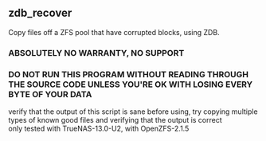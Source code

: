 ## zdb_recover  
 Copy files off a ZFS pool that have corrupted blocks, using ZDB.  

### ABSOLUTELY NO WARRANTY, NO SUPPORT  
### DO NOT RUN THIS PROGRAM WITHOUT READING THROUGH THE SOURCE CODE UNLESS YOU'RE OK WITH LOSING EVERY BYTE OF YOUR DATA  
verify that the output of this script is sane before using, try copying multiple types of known good files and verifying that the output is correct  
only tested with TrueNAS-13.0-U2, with OpenZFS-2.1.5  

